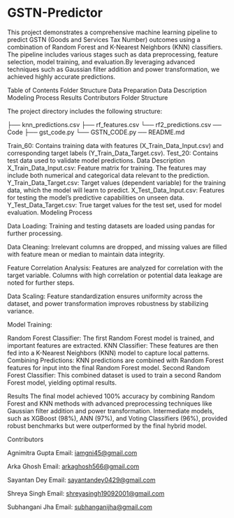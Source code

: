 # GSTN-Predictor
This project demonstrates a comprehensive machine learning pipeline to predict GSTN (Goods and Services Tax Number) outcomes using a combination of Random Forest and K-Nearest Neighbors (KNN) classifiers. The pipeline includes various stages such as data preprocessing, feature selection, model training, and evaluation.By leveraging advanced techniques such as Gaussian filter addition and power transformation, we achieved highly accurate predictions.

Table of Contents
Folder Structure
Data Preparation
Data Description
Modeling Process
Results
Contributors
Folder Structure


The project directory includes the following structure:

   ├── knn_predictions.csv
   ├── rf_features.csv
   └── rf2_predictions.csv
── Code
   ├── gst_code.py
   └── GSTN_CODE.py
── README.md


Train_60: Contains training data with features (X_Train_Data_Input.csv) and corresponding target labels (Y_Train_Data_Target.csv).
Test_20: Contains test data used to validate model predictions.
Data Description
X_Train_Data_Input.csv: Feature matrix for training. The features may include both numerical and categorical data relevant to the prediction.
Y_Train_Data_Target.csv: Target values (dependent variable) for the training data, which the model will learn to predict.
X_Test_Data_Input.csv: Features for testing the model’s predictive capabilities on unseen data.
Y_Test_Data_Target.csv: True target values for the test set, used for model evaluation.
Modeling Process

Data Loading:
Training and testing datasets are loaded using pandas for further processing.

Data Cleaning:
Irrelevant columns are dropped, and missing values are filled with feature mean or median to maintain data integrity.

Feature Correlation Analysis:
Features are analyzed for correlation with the target variable. Columns with high correlation or potential data leakage are noted for further steps.

Data Scaling:
Feature standardization ensures uniformity across the dataset, and power transformation improves robustness by stabilizing variance.

Model Training:

Random Forest Classifier: The first Random Forest model is trained, and important features are extracted.
KNN Classifier: These features are then fed into a K-Nearest Neighbors (KNN) model to capture local patterns.
Combining Predictions: KNN predictions are combined with Random Forest features for input into the final Random Forest model.
Second Random Forest Classifier: This combined dataset is used to train a second Random Forest model, yielding optimal results.

Results
The final model achieved 100% accuracy by combining Random Forest and KNN methods with advanced preprocessing techniques like Gaussian filter addition and power transformation.
Intermediate models, such as XGBoost (98%), ANN (97%), and Voting Classifiers (96%), provided robust benchmarks but were outperformed by the final hybrid model.


Contributors

Agnimitra Gupta
Email: iamgni45@gmail.com

Arka Ghosh
Email: arkaghosh566@gmail.com

Sayantan Dey
Email: sayantandey0429@gmail.com

Shreya Singh
Email: shreyasingh19092001@gmail.com

Subhangani Jha
Email: subhanganijha@gmail.com
